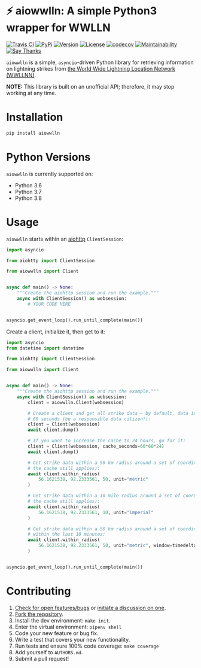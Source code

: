 # ⚡️ aiowwlln: A simple Python3 wrapper for WWLLN

[![Travis CI](https://travis-ci.org/bachya/aiowwlln.svg?branch=master)](https://travis-ci.org/bachya/aiowwlln)
[![PyPi](https://img.shields.io/pypi/v/aiowwlln.svg)](https://pypi.python.org/pypi/aiowwlln)
[![Version](https://img.shields.io/pypi/pyversions/aiowwlln.svg)](https://pypi.python.org/pypi/aiowwlln)
[![License](https://img.shields.io/pypi/l/aiowwlln.svg)](https://github.com/bachya/aiowwlln/blob/master/LICENSE)
[![codecov](https://codecov.io/gh/bachya/aiowwlln/branch/dev/graph/badge.svg)](https://codecov.io/gh/bachya/aiowwlln)
[![Maintainability](https://api.codeclimate.com/v1/badges/e78f0ba106cbe14bfcea/maintainability)](https://codeclimate.com/github/bachya/aiowwlln/maintainability)
[![Say Thanks](https://img.shields.io/badge/SayThanks-!-1EAEDB.svg)](https://saythanks.io/to/bachya)

`aiowwlln` is a simple, `asyncio`-driven Python library for retrieving information on
lightning strikes from
[the World Wide Lightning Location Network (WWLLNN)](http://wwlln.net/).

**NOTE:** This library is built on an unofficial API; therefore, it may stop working at
any time.

# Installation

```python
pip install aiowwlln
```

# Python Versions

`aiowwlln` is currently supported on:

* Python 3.6
* Python 3.7
* Python 3.8

# Usage

`aiowwlln` starts within an
[aiohttp](https://aiohttp.readthedocs.io/en/stable/) `ClientSession`:

```python
import asyncio

from aiohttp import ClientSession

from aiowwlln import Client


async def main() -> None:
    """Create the aiohttp session and run the example."""
    async with ClientSession() as websession:
        # YOUR CODE HERE


asyncio.get_event_loop().run_until_complete(main())
```

Create a client, initialize it, then get to it:

```python
import asyncio
from datetime import datetime

from aiohttp import ClientSession

from aiowwlln import Client


async def main() -> None:
    """Create the aiohttp session and run the example."""
    async with ClientSession() as websession:
        client = aiowwlln.Client(websession)

        # Create a client and get all strike data – by default, data is cached for
        # 60 seconds (be a responsible data citizen!):
        client = Client(websession)
        await client.dump()

        # If you want to increase the cache to 24 hours, go for it:
        client = Client(websession, cache_seconds=60*60*24)
        await client.dump()

        # Get strike data within a 50 km radius around a set of coordinates (note that
        # the cache still applies):
        await client.within_radius(
            56.1621538, 92.2333561, 50, unit="metric"
        )

        # Get strike data within a 10 mile radius around a set of coordinates (note that
        # the cache still applies):
        await client.within_radius(
            56.1621538, 92.2333561, 10, unit="imperial"
        )

        # Get strike data within a 50 km radius around a set of coordinates _and_
        # within the last 10 minutes:
        await client.within_radius(
            56.1621538, 92.2333561, 50, unit="metric", window=timedelta(minutes=10)
        )


asyncio.get_event_loop().run_until_complete(main())
```

# Contributing

1. [Check for open features/bugs](https://github.com/bachya/aiowwlln/issues)
  or [initiate a discussion on one](https://github.com/bachya/aiowwlln/issues/new).
2. [Fork the repository](https://github.com/bachya/aiowwlln/fork).
3. Install the dev environment: `make init`.
4. Enter the virtual environment: `pipenv shell`
5. Code your new feature or bug fix.
6. Write a test that covers your new functionality.
7. Run tests and ensure 100% code coverage: `make coverage`
8. Add yourself to `AUTHORS.md`.
9. Submit a pull request!
